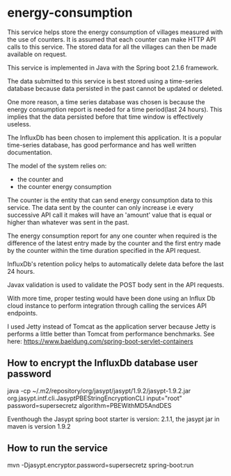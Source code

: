 # energy-consumption

This service helps store the energy consumption of villages measured with the use of 
counters. It is assumed that each counter can make HTTP API calls to this service.
The stored data for all the villages can then be made available on request.

This service is implemented in Java with the Spring boot 2.1.6 framework.

The data submitted to this service is best stored using a time-series database because 
data persisted in the past cannot be updated or deleted.

One more reason, a time series database was chosen is because the energy consumption
report is needed for a time period(last 24 hours). This implies that the data persisted
before that time window is effectively useless.

The InfluxDb has been chosen to implement this application. It is a popular time-series
database, has good performance and  has well written documentation.

The model of the system relies on:
- the counter and
- the counter energy consumption

The counter is the entity that can send energy consumption data to this service.
The data sent by the counter can only increase i.e every successive API call it makes
will have an 'amount' value that is equal or higher than whatever was sent in the past.

The energy consumption report for any one counter when required is the difference of
the latest entry made by the counter and the first entry made by the counter within
the time duration specified in the API request.

InfluxDb's retention policy helps to automatically delete data before the last 24 hours.

Javax validation is used to validate the POST body sent in the API requests.

With more time, proper testing would have been done using an Influx Db cloud instance to
perform integration through calling the services API endpoints.

I used Jetty instead of Tomcat as the application server because Jetty is performs a little 
better than Tomcat from performance benchmarks. 
See here: https://www.baeldung.com/spring-boot-servlet-containers


How to encrypt the InfluxDb database user password
----------
java -cp ~/.m2/repository/org/jasypt/jasypt/1.9.2/jasypt-1.9.2.jar  org.jasypt.intf.cli.JasyptPBEStringEncryptionCLI input="root" password=supersecretz algorithm=PBEWithMD5AndDES

Eventhough the Jasypt spring boot starter is version: 2.1.1,
the jasypt jar in maven is version 1.9.2

How to run the service
----------
mvn -Djasypt.encryptor.password=supersecretz spring-boot:run
